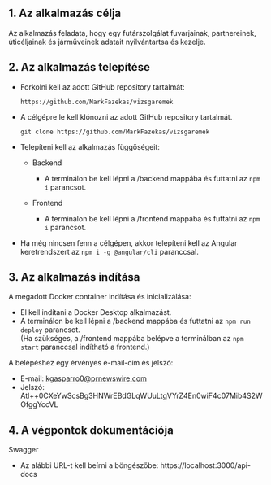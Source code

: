 ## **1. Az alkalmazás célja**

Az alkalmazás feladata, hogy egy futárszolgálat fuvarjainak, partnereinek, úticéljainak és járműveinek adatait
nyilvántartsa és kezelje.

## **2. Az alkalmazás telepítése**

- Forkolni kell az adott GitHub repository tartalmát:

  `https://github.com/MarkFazekas/vizsgaremek`

- A célgépre le kell klónozni az adott GitHub repository tartalmát.

  `git clone https://github.com/MarkFazekas/vizsgaremek`

- Telepíteni kell az alkalmazás függőségeit:

    - Backend

        - A terminálon be kell lépni a /backend mappába és futtatni az `npm i` parancsot.

    - Frontend

        - A terminálon be kell lépni a /frontend mappába és futtatni az `npm i` parancsot.

- Ha még nincsen fenn a célgépen, akkor telepíteni kell az Angular keretrendszert az `npm i -g @angular/cli` paranccsal.

## **3. Az alkalmazás indítása**

A megadott Docker container indítása és inicializálása:

- El kell indítani a Docker Desktop alkalmazást.
- A terminálon be kell lépni a /backend mappába és futtatni az `npm run deploy` parancsot.   
  (Ha szükséges, a /frontend mappába belépve a terminálban az `npm start` paranccsal indítható a frontend.)

A belépéshez egy érvényes e-mail-cím és jelszó:

- E-mail: kgasparro0@prnewswire.com
- Jelszó: Atl++0CXeYwScsBg3HNWrEBdGLqWUuLtgVYrZ4En0wiF4c07Mib4S2WOfggYccVL

## **4. A végpontok dokumentációja**

Swagger

- Az alábbi URL-t kell beírni a böngészőbe: https://localhost:3000/api-docs
